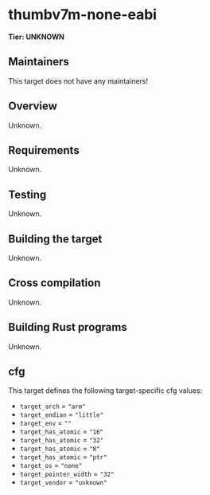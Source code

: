 # thumbv7m-none-eabi

**Tier: UNKNOWN**

## Maintainers
This target does not have any maintainers!

## Overview
Unknown.

## Requirements
Unknown.

## Testing
Unknown.

## Building the target
Unknown.

## Cross compilation
Unknown.

## Building Rust programs
Unknown.

## cfg
This target defines the following target-specific cfg values:
- `target_arch` = `"arm"`
- `target_endian` = `"little"`
- `target_env` = `""`
- `target_has_atomic` = `"16"`
- `target_has_atomic` = `"32"`
- `target_has_atomic` = `"8"`
- `target_has_atomic` = `"ptr"`
- `target_os` = `"none"`
- `target_pointer_width` = `"32"`
- `target_vendor` = `"unknown"`

